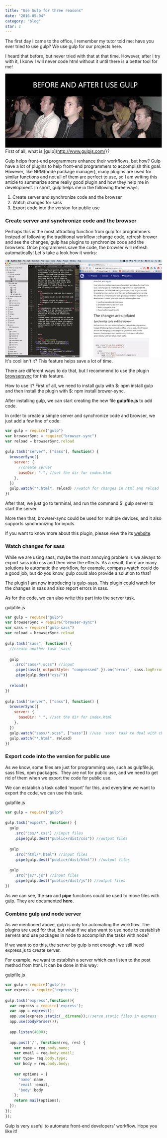 ```yaml
---
title: "Use Gulp for three reasons"
date: "2016-05-04"
category: "blog"
star: 2
---
```


The first day I came to the office, I remember my tutor told me: have you ever tried to use gulp? We use gulp for our projects here.

I heard that before, but never tried with that at that time. However, after I try with it, I konw I will never code html without it until there is a better tool for me!

![](images/gulp/1.png)
First of all, what is [gulp](http://www.gulpjs.com/}?

Gulp helps front-end programmers enhance their workflows, but how? Gulp have a lot of plugins to help front-end programmers to accomplish this goal. However, like NPM(node package manager), many plugins are used for similar functions and not all of them are perfect to use, so I am writing this article to summarize some really good plugin and how they help me in development. In short, gulp helps me in the following three ways:

1. Create server and synchronize code and the browser
2. Watch changes for sass
3. Export code into the version for public use

### Create server and synchronize code and the browser

Perhaps this is the most attracting function from gulp for programmers. Instead of following the traditional workflow :change code, refresh brower and see the changes, gulp has plugins to synchronize code and the browsers. Once programmers save the code, the browser will refresh automatically! Let's take a look how it works:

![](images/gulp/2.gif)
It's cool isn't it? This feature helps save a lot of time.

There are different ways to do that, but I recommend to use the plugin [browsersync](http://www.browsersync.io/) for this feature.

How to use it? First of all, we need to install gulp with $: npm install gulp and then install the plugin with $: npm install brower-sync.

After installing gulp, we can start creating the new file **gulpfile.js** to add code.

In order to create a simple server and synchronize code and browser, we just add a few line of code:

```js
var gulp = require("gulp")
var browserSync = require("browser-sync")
var reload = browserSync.reload

gulp.task("server", ["sass"], function() {
  browserSync({
    server: {
      //create server
      baseDir: ".", //set the dir for index.html
    },
  })
  gulp.watch("*.html", reload) //watch for changes in html and reload
})
```

After that, we just go to terminal, and run the command \$: gulp server to start the server.

More then that, browser-sync could be used for multiple devices, and it also supports synchronizing for inputs.

If you want to know more about this plugin, please view the its [website](http://www.browsersync.io/).

### Watch changes for sass

While we are using sass, maybe the most annoying problem is we always to export sass into css and then view the effects. As a result, there are many solutions to automatic the workflow, for example, [compass watch](http://compass-style.org/help/) could do a good job, but do you know, gulp could also provide a solution to that?

The plugin I am now introducing is [gulp-sass](https://www.npmjs.com/package/gulp-sass). This plugin could watch for the changes in sass and also report errors in sass.

As for the code, we can also write this part into the server task.

gulpfile.js

```js
var gulp = require("gulp")
var browserSync = require("browser-sync")
var sass = require("gulp-sass")
var reload = browserSync.reload

gulp.task("sass", function() {
  //create another task 'sass'

  gulp
    .src("sass/*.scss") //input
    .pipe(sass({ outputStyle: "compressed" }).on("error", sass.logError)) //set the output format
    .pipe(gulp.dest("css/"))

  reload()
})

gulp.task("server", ["sass"], function() {
  browserSync({
    server: {
      baseDir: ".", //set the dir for index.html
    },
  })
  gulp.watch("sass/*.scss", ["sass"]) //use 'sass' task to deal with changes in sass
  gulp.watch("*.html", reload)
})
```

### Export code into the version for public use

As we know, some files are just for programming use, such as gulpfile.js, sass files, npm packages.. They are not for public use, and we need to get rid of them when we export the code for public use.

We can establish a task called 'export' for this, and everytime we want to export the code, we can use this task.

gulpfile.js

```js
var gulp = require("gulp")

gulp.task("export", function() {
  gulp
    .src("css/*.css") //input files
    .pipe(gulp.dest("public+/dist/css")) //output files

  gulp
    .src("html/*.html") //input files
    .pipe(gulp.dest("public+/dist/html")) //output files

  gulp
    .src("js/*.js") //input files
    .pipe(gulp.dest("public+/dist/js")) //output files
})
```

As we can see, the **src** and **pipe** functions could be used to move files with gulp. They are documented **here**.

### Combine gulp and node server

As we mentioned above, gulp is only for automating the workflow. The plugins are used for that, but what if we also want to use node to eastablish servers and use packages in node to accomplish the tasks with node?

If we want to do this, the server by gulp is not enough, we still need express.js to create server.

For example, we want to establish a server which can listen to the post method from html. It can be done in this way:

gulpfile.js

```js
var gulp = require('gulp');
var express = require('express');

gulp.task('express',function(){
  var express = require('express');
  var app = express();
  app.use(express.static(__dirname));//serve static files in express
  app.use(bodyParser());

  app.listen(4000);

  app.post('/', function(req, res) {
    var name = req.body.name;
    var email = req.body.email;
    var type= req.body.type;
    var body = req.body.body;

    var options = {
      'name':name,
      'email':email,
      'body':body
    };
    return mail(options);
  });
});
});
```

Gulp is very useful to automate front-end developers' workflow. Hope you like it!
